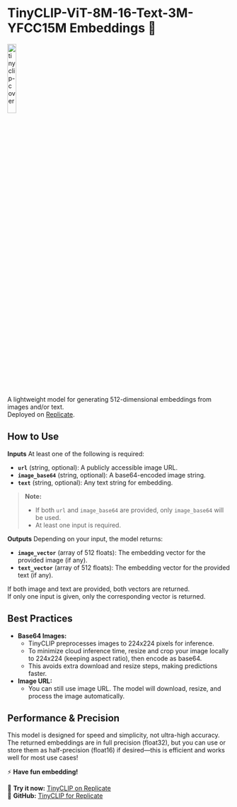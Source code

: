 # TinyCLIP-ViT-8M-16-Text-3M-YFCC15M Embeddings 🚀

<img src="https://github.com/user-attachments/assets/f01fe5fe-9ec3-467c-a880-3996f04184e4" width="20%" alt="tinyclip-cover">

A lightweight model for generating 512-dimensional embeddings from images and/or text.  
Deployed on [Replicate](https://replicate.com/negu63/tinyclip).

## How to Use

**Inputs**
At least one of the following is required:

- **`url`** (string, optional): A publicly accessible image URL.  
- **`image_base64`** (string, optional): A base64-encoded image string.  
- **`text`** (string, optional): Any text string for embedding.  

> **Note:**  
> - If both `url` and `image_base64` are provided, only `image_base64` will be used.  
> - At least one input is required.  

**Outputs**
Depending on your input, the model returns:

- **`image_vector`** (array of 512 floats): The embedding vector for the provided image (if any).  
- **`text_vector`** (array of 512 floats): The embedding vector for the provided text (if any).  

If both image and text are provided, both vectors are returned.  
If only one input is given, only the corresponding vector is returned.

## Best Practices

- **Base64 Images:**
    - TinyCLIP preprocesses images to 224x224 pixels for inference.  
    - To minimize cloud inference time, resize and crop your image locally to 224x224 (keeping aspect ratio), then encode as base64.  
    - This avoids extra download and resize steps, making predictions faster.  
- **Image URL:**
    - You can still use image URL. The model will download, resize, and process the image automatically.  


## Performance \& Precision

This model is designed for speed and simplicity, not ultra-high accuracy.  
The returned embeddings are in full precision (float32), but you can use or store them as half-precision (float16) if desired—this is efficient and works well for most use cases!

⚡ **Have fun embedding!**

🚀 **Try it now:** [TinyCLIP on Replicate](https://replicate.com/negu63/tinyclip)  
🔗 **GitHub:** [TinyCLIP for Replicate](https://github.com/negu63/tinyclip)
